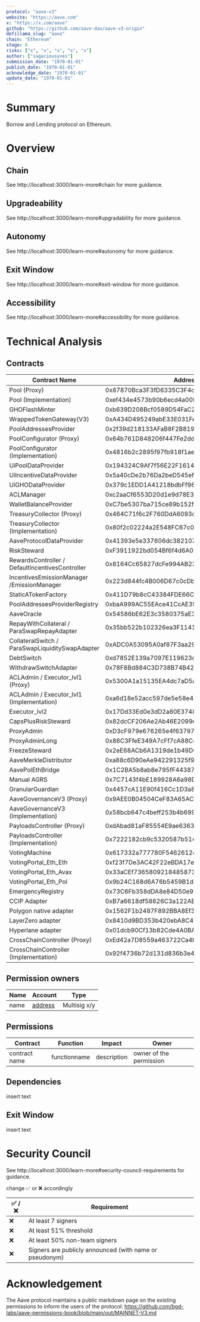 ```yaml
---
protocol: "aave-v3"
website: "https://aave.com"
x: "https://x.com/aave"
github: "https://github.com/aave-dao/aave-v3-origin"
defillama_slug: "aave"
chain: "Ethereum"
stage: 0
risks: ["x", "x", "x", "x", "x"]
author: ["sagaciousyves"]
submission_date: "1970-01-01"
publish_date: "1970-01-01"
acknowledge_date: "1970-01-01"
update_date: "1970-01-01"
---
```


# Summary

Borrow and Lending protocol on Ethereum.

# Overview

## Chain

See http://localhost:3000/learn-more#chain for more guidance.

## Upgradeability

See http://localhost:3000/learn-more#upgradability for more guidance.

## Autonomy

See http://localhost:3000/learn-more#autonomy for more guidance.

## Exit Window

See http://localhost:3000/learn-more#exit-window for more guidance.

## Accessibility

See http://localhost:3000/learn-more#accessibility for more guidance.

# Technical Analysis

## Contracts

| Contract Name                                   | Address                                    |
| ----------------------------------------------- | ------------------------------------------ |
| Pool (Proxy)                                    | 0x87870Bca3F3fD6335C3F4ce8392D69350B4fA4E2 |
| Pool (Implementation)                           | 0xef434e4573b90b6ecd4a00f4888381e4d0cc5ccd |
| GHOFlashMinter                                  | 0xb639D208Bcf0589D54FaC24E655C79EC529762B8 |
| WrappedTokenGateway(V3)                         | 0xA434D495249abE33E031Fe71a969B81f3c07950D |
| PoolAddressesProvider                           | 0x2f39d218133AFaB8F2B819B1066c7E434Ad94E9e |
| PoolConfigurator (Proxy)                        | 0x64b761D848206f447Fe2dd461b0c635Ec39EbB27 |
| PoolConfigurator (Implementation)               | 0x4816b2c2895f97fb918f1ae7da403750a0ee372e |
| UiPoolDataProvider                              | 0x194324C9Af7f56E22F1614dD82E18621cb9238E7 |
| UiIncentiveDataProvider                         | 0x5a40cDe2b76Da2beD545efB3ae15708eE56aAF9c |
| UiGHODataProvider                               | 0x379c1EDD1A41218bdbFf960a9d5AD2818Bf61aE8 |
| ACLManager                                      | 0xc2aaCf6553D20d1e9d78E365AAba8032af9c85b0 |
| WalletBalanceProvider                           | 0xC7be5307ba715ce89b152f3Df0658295b3dbA8E2 |
| TreasuryCollector (Proxy)                       | 0x464C71f6c2F760DdA6093dCB91C24c39e5d6e18c |
| TreasuryCollector (Implementation)              | 0x80f2c02224a2E548FC67c0bF705eBFA825dd5439 |
| AaveProtocolDataProvider                        | 0x41393e5e337606dc3821075Af65AeE84D7688CBD |
| RiskSteward                                     | 0xF3911922bd054Bf6f4d6A02B8ADAC444921B0c51 |
| RewardsController / DefaultIncentivesController | 0x8164Cc65827dcFe994AB23944CBC90e0aa80bFcb |
| IncentivesEmissionManager /EmissionManager      | 0x223d844fc4B006D67c0cDbd39371A9F73f69d974 |
| StaticATokenFactory                             | 0x411D79b8cC43384FDE66CaBf9b6a17180c842511 |
| PoolAddressesProviderRegistry                   | 0xbaA999AC55EAce41CcAE355c77809e68Bb345170 |
| AaveOracle                                      | 0x54586bE62E3c3580375aE3723C145253060Ca0C2 |
| RepayWithCollateral / ParaSwapRepayAdapter      | 0x35bb522b102326ea3F1141661dF4626C87000e3E |
| CollateralSwitch / ParaSwapLiquiditySwapAdapter | 0xADC0A53095A0af87F3aa29FE0715B5c28016364e |
| DebtSwitch                                      | 0xd7852E139a7097E119623de0751AE53a61efb442 |
| WithdrawSwitchAdapter                           | 0x78F8Bd884C3D738B74B420540659c82f392820e0 |
| ACLAdmin / Executor_lvl1 (Proxy)                | 0x5300A1a15135EA4dc7aD5a167152C01EFc9b192A |
| ACLAdmin / Executor_lvl1 (Implementation)       | 0xa6d18e52acc597de5e58e47586e6a3984b1af749 |
| Executor_lvl2                                   | 0x17Dd33Ed0e3dD2a80E37489B8A63063161BE6957 |
| CapsPlusRiskSteward                             | 0x82dcCF206Ae2Ab46E2099e663F70DeE77caE7778 |
| ProxyAdmin                                      | 0xD3cF979e676265e4f6379749DECe4708B9A22476 |
| ProxyAdminLong                                  | 0x86C3FfeE349A7cFf7cA88C449717B1b133bfb517 |
| FreezeSteward                                   | 0x2eE68ACb6A1319de1b49DC139894644E424fefD6 |
| AaveMerkleDistributor                           | 0xa88c6D90eAe942291325f9ae3c66f3563B93FE10 |
| AavePolEthBridge                                | 0x1C2BA5b8ab8e795fF44387ba6d251fa65AD20b36 |
| Manual AGRS                                     | 0x7C7143f4bE189928A6a98D8686c5e84c893c59c7 |
| GranularGuardian                                | 0x4457cA11E90f416Cc1D3a8E1cA41C0cdEcC251d4 |
| AaveGovernanceV3 (Proxy)                        | 0x9AEE0B04504CeF83A65AC3f0e838D0593BCb2BC7 |
| AaveGovernanceV3 (Implementation)               | 0x58bcb647c4beff253b4b6996c62f737b783f2cdd |
| PayloadsController (Proxy)                      | 0xdAbad81aF85554E9ae636395611C58F7eC1aAEc5 |
| PayloadsController (Implementation)             | 0x7222182cb9c5320587b5148bf03eee107ad64578 |
| VotingMachine                                   | 0x617332a777780F546261247F621051d0b98975Eb |
| VotingPortal_Eth_Eth                            | 0xf23f7De3AC42F22eBDA17e64DC4f51FB66b8E21f |
| VotingPortal_Eth_Avax                           | 0x33aCEf7365809218485873B7d0d67FeE411B5D79 |
| VotingPortal_Eth_Pol                            | 0x9b24C168d6A76b5459B1d47071a54962a4df36c3 |
| EmergencyRegistry                               | 0x73C6Fb358dDA8e84D50e98A98F7c0dF32e15C7e9 |
| CCIP Adapter                                    | 0xB7a6618df58626C3a122ABAFD6Ee63Af63f3Ef29 |
| Polygon native adapter                          | 0x1562F1b2487F892BBA8Ef325aF054Fd157510a71 |
| LayerZero adapter                               | 0x8410d9BD353b420ebA8C48ff1B0518426C280FCC |
| Hyperlane adapter                               | 0x01dcb90Cf13b82Cde4A0BAcC655585a83Af3cCC1 |
| CrossChainController (Proxy)                    | 0xEd42a7D8559a463722Ca4beD50E0Cc05a386b0e1 |
| CrossChainController (Implementation)           | 0x92f4736b72d131d836b3e4d4c3c23fe53150ce4d |

## Permission owners

| Name | Account                                       | Type         |
| ---- | --------------------------------------------- | ------------ |
| name | [address](https://etherscan.io/address/0x...) | Multisig x/y |

## Permissions

| Contract      | Function     | Impact      | Owner                   |
| ------------- | ------------ | ----------- | ----------------------- |
| contract name | functionname | description | owner of the permission |

## Dependencies

insert text

## Exit Window

insert text

# Security Council

See http://localhost:3000/learn-more#security-council-requirements for guidance.

change ✅ or ❌ accordingly

| ✅ /❌ | Requirement                                             |
| ------ | ------------------------------------------------------- |
| ❌     | At least 7 signers                                      |
| ❌     | At least 51% threshold                                  |
| ❌     | At least 50% non-team signers                           |
| ❌     | Signers are publicly announced (with name or pseudonym) |

# Acknowledgement

The Aave protocol maintains a public markdown page on the existing permissions to inform the users of the protocol: https://github.com/bgd-labs/aave-permissions-book/blob/main/out/MAINNET-V3.md
